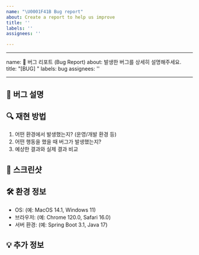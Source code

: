 ```yaml
---
name: "\U0001F41B Bug report"
about: Create a report to help us improve
title: ''
labels: ''
assignees: ''

---
```


---
name: 🐛 버그 리포트 (Bug Report)
about: 발생한 버그를 상세히 설명해주세요.
title: "[BUG] "
labels: bug
assignees: ''

---

## 🐛 버그 설명  
<!-- 발생한 버그에 대한 설명을 간략히 적어주세요. -->

## 🔍 재현 방법  
1. 어떤 환경에서 발생했는지? (운영/개발 환경 등)  
2. 어떤 행동을 했을 때 버그가 발생했는지?  
3. 예상한 결과와 실제 결과 비교  

## 📸 스크린샷  
<!-- 가능하면 스크린샷을 첨부해주세요. -->

## 🛠 환경 정보  
- OS: (예: MacOS 14.1, Windows 11)  
- 브라우저: (예: Chrome 120.0, Safari 16.0)  
- 서버 환경: (예: Spring Boot 3.1, Java 17)  

## 💡 추가 정보  
<!-- 리뷰어가 참고할 만한 추가 정보를 적어주세요. -->
